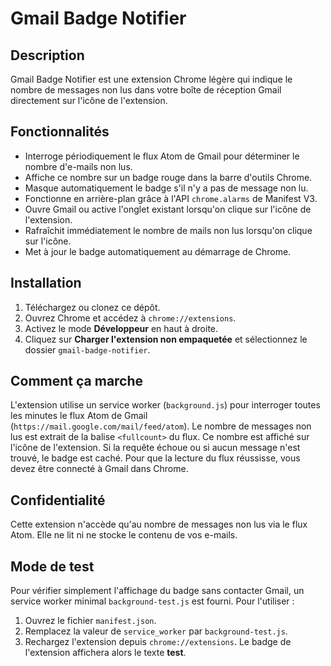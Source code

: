 # Gmail Badge Notifier

## Description
Gmail Badge Notifier est une extension Chrome légère qui indique le nombre de messages non lus dans votre boîte de réception Gmail directement sur l'icône de l'extension.

## Fonctionnalités
- Interroge périodiquement le flux Atom de Gmail pour déterminer le nombre d'e-mails non lus.
- Affiche ce nombre sur un badge rouge dans la barre d'outils Chrome.
- Masque automatiquement le badge s'il n'y a pas de message non lu.
- Fonctionne en arrière-plan grâce à l'API `chrome.alarms` de Manifest V3.
- Ouvre Gmail ou active l'onglet existant lorsqu'on clique sur l'icône de l'extension.
- Rafraîchit immédiatement le nombre de mails non lus lorsqu'on clique sur l'icône.
- Met à jour le badge automatiquement au démarrage de Chrome.

## Installation
1. Téléchargez ou clonez ce dépôt.
2. Ouvrez Chrome et accédez à `chrome://extensions`.
3. Activez le mode **Développeur** en haut à droite.
4. Cliquez sur **Charger l'extension non empaquetée** et sélectionnez le dossier `gmail-badge-notifier`.

## Comment ça marche
L'extension utilise un service worker (`background.js`) pour interroger toutes les minutes le flux Atom de Gmail (`https://mail.google.com/mail/feed/atom`).
Le nombre de messages non lus est extrait de la balise `<fullcount>` du flux. Ce nombre est affiché sur l'icône de l'extension. Si la requête échoue ou si aucun message n'est trouvé, le badge est caché.
Pour que la lecture du flux réussisse, vous devez être connecté à Gmail dans Chrome.

## Confidentialité
Cette extension n'accède qu'au nombre de messages non lus via le flux Atom. Elle ne lit ni ne stocke le contenu de vos e-mails.

## Mode de test
Pour vérifier simplement l'affichage du badge sans contacter Gmail, un service worker minimal `background-test.js` est fourni. Pour l'utiliser :
1. Ouvrez le fichier `manifest.json`.
2. Remplacez la valeur de `service_worker` par `background-test.js`.
3. Rechargez l'extension depuis `chrome://extensions`.
Le badge de l'extension affichera alors le texte **test**.

